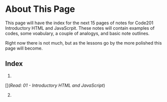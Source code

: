 # About This Page

This page will have the index for the next 15 pages of notes for Code201 Introductory HTML and JavaScrpit. These notes will contain examples of codes, some voabulary, a couple of analogys, and basic note outlines.

Right now there is not much, but as the lessons go by the more polished this page will become.

## Index
1.
[](_Read: 01 - Introductory HTML and JavaScript_)

2.
[]()

